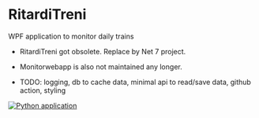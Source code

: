 # RitardiTreni
WPF application to monitor daily trains

* RitardiTreni got obsolete. Replace by Net 7 project.
* Monitorwebapp is also not maintained any longer.

* TODO: logging, db to cache data, minimal api to read/save data, github action, styling

[![Python application](https://github.com/solaris-83/RitardiTreni/actions/workflows/python-app.yml/badge.svg?branch=master)](https://github.com/solaris-83/RitardiTreni/actions/workflows/python-app.yml)